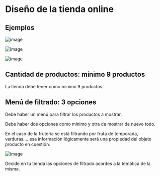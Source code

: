 # Diseño de la tienda online

## Ejemplos

![image](https://user-images.githubusercontent.com/91023374/233855525-0ecc3c6c-ff97-4565-b3f2-3eeec9de1af1.png)


![image](https://user-images.githubusercontent.com/91023374/228541127-9a7df1e8-45d5-4c69-add8-5ef88d693a1c.png)


![image](https://user-images.githubusercontent.com/91023374/228541247-79665a01-b392-4de7-ba99-12f76ea9ebc7.png)


## Cantidad de productos: mínimo 9 productos

La tienda debe tener como mínimo 9 productos.

## Menú de filtrado: 3 opciones

Debe haber un menú para filtrar los productos a mostrar. 

Debe haber dos opciones como mínimo y otra de mostrar de nuevo todo.

En el caso de la frutería se está filtrando por fruta de temporada, verduras.... esa información lógicamente será una propiedad del objeto producto en cuestión.

![image](https://user-images.githubusercontent.com/91023374/233858687-00d5e86d-cf2a-4fe2-88c5-47a3f520f7e5.png)


Decide en tu tienda las opciones de filtrado acordes a la temática de la misma.




